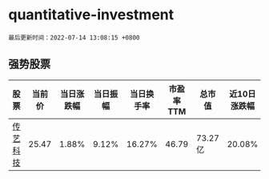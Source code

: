 # quantitative-investment

`最后更新时间：2022-07-14 13:08:15 +0800`

## 强势股票

|股票|当前价|当日涨跌幅|当日振幅|当日换手率|市盈率TTM|总市值|近10日涨跌幅|
|----|----|----|----|----|----|----|----|
|[传艺科技](https://xueqiu.com/S/SZ002866)|25.47|1.88%|9.12%|16.27%|46.79|73.27亿|20.08%|
